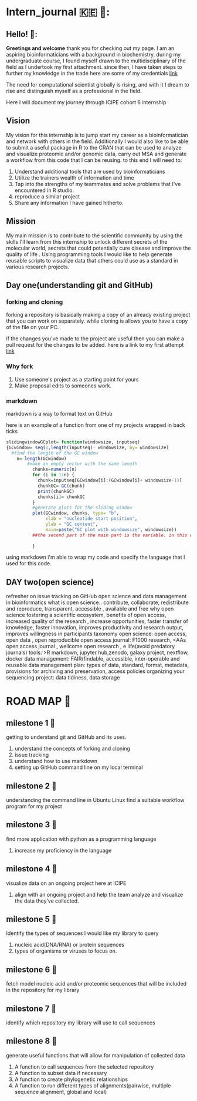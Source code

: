 # __Intern_journal__  :kenya: 🔬:

## __Hello!__ 👋:

__Greetings and welcome__  thank you for checking out my page. I am an aspiring bioinformaticians with a background in biochemistry. during my undergraduate course, I found myself drawn to the multidisciplinary of the field as I undertook my first attachment. since then, I have taken steps to further my knowledge in the trade here are some of my credentials 
[link][1] 

[1]:https://credentials.edx.org/records/programs/shared/bd4759839c9c4d0c9e6eeb8a4c472587/ 
The need for computational scientist globally is rising, and with it I dream to rise and distinguish myself as a professional in the field. 

Here I will document my journey through ICIPE cohort 6 internship

## Vision

My vision for this internship is to jump start my career as a bioinformatician and network with others in the field. Additionally I would also like to be able to submit a useful package in R to the CRAN that can be used to analyze and visualize proteomic and/or genomic data, carry out MSA  and generate a workflow from this code that I can be reusing. to this end I will need to:

1. Understand additional tools that are used by bioinformaticians
2. Utilize the trainers wealth of information and time 
3. Tap into the strengths of my teammates and solve problems that I've encountered in R studio.
4. reproduce a similar project 
5. Share any information I have gained hitherto.

## __Mission__

My main mission is to contribute to the scientific community by using the skills I'll learn from this internship to unlock different secrets of the molecular world, secrets that could potentially cure disease and improve the quality of life . Using programming tools I would like to help generate reusable scripts to visualize data that others could use as a standard in various research projects.

## Day one(understanding git and GitHub)

### forking and cloning
forking a repository is basically making a copy of an already existing project that you can work on separately. while cloning is allows you to have a copy of the file on your PC.

if the changes you've made to the project are useful then you can make a pull request for the changes to be added. here is a link to my first attempt [link][1]

[1]:https://github.com/Mattcreates25/MyFirstFork

### Why fork  

1. Use someone's project as a starting point for yours
2. Make proposal edits to someones work.

### markdown

markdown is a way to format text  on GitHub

here is an example of a function from one of my projects wrapped in back ticks
```r
slidingwindowGCplot= function(windowsize, inputseq)
{GCwindow= seq(1,length(inputseq)- windowsize, by= windowsize)
  #find the length of the GC window
    n= length(GCwindow)
        #make an empty vector with the same length
          chunks=numeric(n)
          for (i in 1:n) {
            chunk=inputseq[GCwindow[i]:(GCwindow[i]+ windowsize-1)]
            chunkGC= GC(chunk)
            print(chunkGC)
            chunks[i]= chunkGC
          }
          #generate plots for the sliding window
          plot(GCwindow, chunks, type= "b", 
               xlab = "nucleotide start position", 
               ylab = "GC content", 
               main=paste("GC plot with windowsize", windowsize))
          ##the second part of the main part is the variable. in this case windowsize
          
          }
 ```

using markdown i'm able to wrap my code and specify the language that I used for this code.

## __DAY two(open science)__

refresher on issue tracking on GitHub
open science and data management in bioinformatics
what is open science.. contribute, collaborate, redistribute and reproduce, transparent, accessible , available and free
why open science fostering a scientific ecosystem, benefits of open access, increased quality of the research , increase opportunities, faster transfer of knowledge, foster innovation, improves productivity and research output, improves willingness in participants
taxonomy open science: open access, open data , open reproducible
open access journal: F1000 research, <AAs open access journal , wellcome open research , e life(avoid predatory journals)
tools: >R markdown, jupyter hub,zenodo, galaxy project, nextflow, docker
data management: FAIR(findable, accessible, inter-operable and reusable
data management plan: types of data, standard, format, metadata, provisions for archiving  and preservation, access policies
organizing your sequencing project: data tidiness, data storage 





# __ROAD MAP__ :checkered_flag:

## __milestone 1__ :pushpin:
getting to understand git and GitHub and its uses.

1. understand the concepts of forking and cloning
2. issue tracking
3. understand how to use markdown
4. setting up GitHub command line on my local terminal

## __milestone 2__ :pushpin:
understanding the command line in Ubuntu Linux
find a suitable workflow program for my project

## __milestone 3__ :pushpin:
find more application with python as a programming language
1. increase my proficiency in the language

## __milestone 4__ :pushpin:
visualize data on an ongoing project here at ICIPE

1. align with an ongoing project and help the team analyze and visualize the data they’ve collected.

## __milestone 5__ :pushpin:

Identify the types of sequences I would like my library to query 

1. nucleic acid(DNA/RNA) or protein sequences
2. types of organisms or viruses to focus on.

## __milestone 6__ :pushpin:
fetch model nucleic acid and/or proteomic sequences that will be included in the repository for my library

## __milestone 7__ :pushpin:
identify which repository my library will use to call sequences

## __milestone 8__ :pushpin:
generate useful functions that will allow for manipulation of collected data
1. A function to call sequences from the selected repository
2. A function to subset data if necessary
3. A function to create phylogenetic relationships
4. A function to run different types of alignments(pairwise, multiple sequence alignment, global and local)
